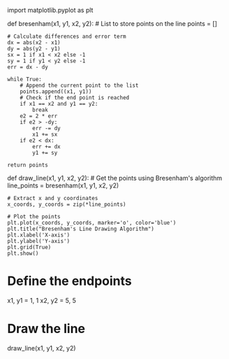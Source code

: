import matplotlib.pyplot as plt

def bresenham(x1, y1, x2, y2):
    # List to store points on the line
    points = []

    # Calculate differences and error term
    dx = abs(x2 - x1)
    dy = abs(y2 - y1)
    sx = 1 if x1 < x2 else -1
    sy = 1 if y1 < y2 else -1
    err = dx - dy

    while True:
        # Append the current point to the list
        points.append((x1, y1))
        # Check if the end point is reached
        if x1 == x2 and y1 == y2:
            break
        e2 = 2 * err
        if e2 > -dy:
            err -= dy
            x1 += sx
        if e2 < dx:
            err += dx
            y1 += sy

    return points

def draw_line(x1, y1, x2, y2):
    # Get the points using Bresenham's algorithm
    line_points = bresenham(x1, y1, x2, y2)

    # Extract x and y coordinates
    x_coords, y_coords = zip(*line_points)

    # Plot the points
    plt.plot(x_coords, y_coords, marker='o', color='blue')
    plt.title("Bresenham's Line Drawing Algorithm")
    plt.xlabel('X-axis')
    plt.ylabel('Y-axis')
    plt.grid(True)
    plt.show()

# Define the endpoints
x1, y1 = 1, 1
x2, y2 = 5, 5

# Draw the line
draw_line(x1, y1, x2, y2)
